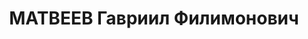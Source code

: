 ---
title: МАТВЕЕВ Гавриил Филимонович
description: '1896 р. н., с. Богоявленське Херсонської губ. Росіянин, чл. ВКП(б),
  освіта початкова, нач. політвідділу цукротресту Проживав у смт Янушпіль Янушпільського
  р-ну Житомирської обл.

  Заарештований 24 жовтня 1937 р. Обвинувачувався за ст. 54-7, 54-11 КК УРСР ВК ВС
  СРСР 23 грудня 1937 р. засуджений до розстрілу з конфіскацією майна. Вирок виконано
  23 грудня 1937 р. у м. Київ.

  Реабілітований у 1958 р.'
---